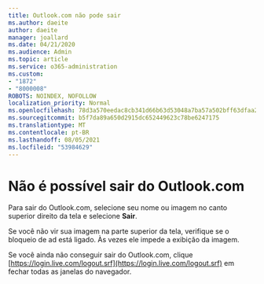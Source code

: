 ```yaml
---
title: Outlook.com não pode sair
ms.author: daeite
author: daeite
manager: joallard
ms.date: 04/21/2020
ms.audience: Admin
ms.topic: article
ms.service: o365-administration
ms.custom:
- "1872"
- "8000008"
ROBOTS: NOINDEX, NOFOLLOW
localization_priority: Normal
ms.openlocfilehash: 78d3a570eedac8cb341d66b63d53048a7ba57a502bff63dfaa2148e087390289
ms.sourcegitcommit: b5f7da89a650d2915dc652449623c78be6247175
ms.translationtype: MT
ms.contentlocale: pt-BR
ms.lasthandoff: 08/05/2021
ms.locfileid: "53984629"
---
```

# <a name="unable-to-sign-out-of-outlookcom"></a>Não é possível sair do Outlook.com

Para sair do Outlook.com, selecione seu nome ou imagem no canto superior direito da tela e selecione **Sair**.

Se você não vir sua imagem na parte superior da tela, verifique se o bloqueio de ad está ligado. Às vezes ele impede a exibição da imagem.

Se você ainda não conseguir sair do Outlook.com, clique [https://login.live.com/logout.srf](https://login.live.com/logout.srf) em fechar todas as janelas do navegador.